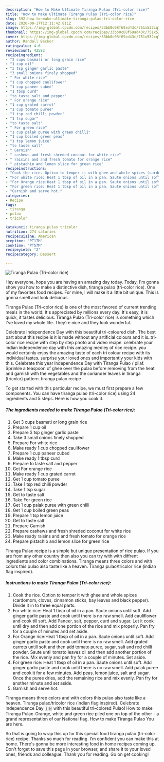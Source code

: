 ```yaml
---
description: "How to Make Ultimate Tiranga Pulao (Tri-color rice)"
title: "How to Make Ultimate Tiranga Pulao (Tri-color rice)"
slug: 592-how-to-make-ultimate-tiranga-pulao-tri-color-rice
date: 2020-09-17T12:11:42.811Z
image: https://img-global.cpcdn.com/recipes/33bb0c08f69ad43c/751x532cq70/tiranga-pulao-tri-color-rice-recipe-main-photo.jpg
thumbnail: https://img-global.cpcdn.com/recipes/33bb0c08f69ad43c/751x532cq70/tiranga-pulao-tri-color-rice-recipe-main-photo.jpg
cover: https://img-global.cpcdn.com/recipes/33bb0c08f69ad43c/751x532cq70/tiranga-pulao-tri-color-rice-recipe-main-photo.jpg
author: Randall Becker
ratingvalue: 4.6
reviewcount: 42582
recipeingredient:
- "3 cups basmati or long grain rice"
- "1 cup oil"
- "3 tsp ginger garlic paste"
- "3 small onions finely shopped"
- " For white rice"
- "1 cup chopped caulifower"
- "1 cup paneer cubed"
- "1 tbsp curd"
- "to taste salt and pepper"
- " For orange rice"
- "1 cup grated carrot"
- "1 cup tomato puree"
- "1 tsp red chilli powder"
- "1 tsp sugar"
- "to taste salt"
- " For green rice"
- "1 cup palak puree with green chilli"
- "1 cup boiled green peas"
- "1 tsp lemon juice"
- "to taste salt"
- " Garnish"
- " cashews and fresh shreded coconut for white rice"
- " raisins and and fresh tomato for orange rice"
- " pistachio and lemon slice for green rice"
recipeinstructions:
- "Cook the rice. Option to temper it with ghee and whole spices (cardomom, cloves, cinnamon sticks, bay leaves and black pepper). Divide it in to three equal parts."
- "For white rice: Heat 1 tbsp of oil in a pan. Saute onions until soft. Add ginger garlic paste and cook until there is no raw smell. Add cauliflower and cook till soft. Add Paneer, salt, pepper, curd and sugar. Let it cook until dry and then add one portion of the rice and mix properly. Pan fry for a couple of minutes and set aside."
- "For Orange rice:Heat 1 tbsp of oil in a pan. Saute onions until soft. Add ginger garlic paste and cook until there is no raw smell. Add grated carrots untill soft and then add tomato puree, sugar, salt and red chilli powder. Saute until tomato leaves oil and then add another portion of the rice. Mix evenly and pan fry for a couple of minutes. Set aside."
- "For green rice: Heat 1 tbsp of oil in a pan. Saute onions until soft. Add ginger garlic paste and cook until there is no raw smell. Add palak puree and cook it for a few minutes. Add peas, lemon juice, salt and sugar. Once the puree dries, add the remaining rice and mix evenly. Pan fry for another minute and set aside."
- "Garnish and serve hot."
categories:
- Recipe
tags:
- tiranga
- pulao
- tricolor

katakunci: tiranga pulao tricolor 
nutrition: 274 calories
recipecuisine: American
preptime: "PT17M"
cooktime: "PT57M"
recipeyield: "2"
recipecategory: Dessert

---
```



![Tiranga Pulao (Tri-color rice)](https://img-global.cpcdn.com/recipes/33bb0c08f69ad43c/751x532cq70/tiranga-pulao-tri-color-rice-recipe-main-photo.jpg)

Hey everyone, hope you are having an amazing day today. Today, I'm gonna show you how to make a distinctive dish, tiranga pulao (tri-color rice). One of my favorites food recipes. For mine, I will make it a little bit unique. This is gonna smell and look delicious.

Tiranga Pulao (Tri-color rice) is one of the most favored of current trending meals in the world. It's appreciated by millions every day. It's easy, it is quick, it tastes delicious. Tiranga Pulao (Tri-color rice) is something which I've loved my whole life. They're nice and they look wonderful.

Celebrate Independence Day with this beautiful tri-coloured dish. The best part about this recipe is it is made without any artificial colours and it is..tri-color rice recipe with step by step photo and video recipe. celebrate your indian independence day with this amazing medley of rice recipe. you would certainly enjoy the amazing taste of each tri colour recipe with its individual tastes. surprise your loved ones and importantly your kids with this. Celebrate this year Independence Day with Tiranga Pulao / pilaf. Sprinkle a teaspoon of ghee over the pulao before removing from the heat and garnish with the vegetables and the coriander leaves in tiranga (tricolor) pattern. tiranga pulao recipe


To get started with this particular recipe, we must first prepare a few components. You can have tiranga pulao (tri-color rice) using 24 ingredients and 5 steps. Here is how you cook it.

<!--inarticleads1-->

##### The ingredients needed to make Tiranga Pulao (Tri-color rice):

1. Get 3 cups basmati or long grain rice
1. Prepare 1 cup oil
1. Prepare 3 tsp ginger garlic paste
1. Take 3 small onions finely shopped
1. Prepare  For white rice
1. Make ready 1 cup chopped caulifower
1. Prepare 1 cup paneer cubed
1. Make ready 1 tbsp curd
1. Prepare to taste salt and pepper
1. Get  For orange rice
1. Make ready 1 cup grated carrot
1. Get 1 cup tomato puree
1. Take 1 tsp red chilli powder
1. Take 1 tsp sugar
1. Get to taste salt
1. Take  For green rice
1. Get 1 cup palak puree with green chilli
1. Get 1 cup boiled green peas
1. Prepare 1 tsp lemon juice
1. Get to taste salt
1. Prepare  Garnish
1. Prepare  cashews and fresh shreded coconut for white rice
1. Make ready  raisins and and fresh tomato for orange rice
1. Prepare  pistachio and lemon slice for green rice


Tiranga Pulao recipe is a simple but unique presentation of rice pulao. If you are from any other country then also you can try with with diffrent ingredients and color combinations. Tiranga means three colors and with colors this pulao also taste like a heaven. Tiranga pulao/tricolor rice (indian flag inspired). 

<!--inarticleads2-->

##### Instructions to make Tiranga Pulao (Tri-color rice):

1. Cook the rice. Option to temper it with ghee and whole spices (cardomom, cloves, cinnamon sticks, bay leaves and black pepper). Divide it in to three equal parts.
1. For white rice: Heat 1 tbsp of oil in a pan. Saute onions until soft. Add ginger garlic paste and cook until there is no raw smell. Add cauliflower and cook till soft. Add Paneer, salt, pepper, curd and sugar. Let it cook until dry and then add one portion of the rice and mix properly. Pan fry for a couple of minutes and set aside.
1. For Orange rice:Heat 1 tbsp of oil in a pan. Saute onions until soft. Add ginger garlic paste and cook until there is no raw smell. Add grated carrots untill soft and then add tomato puree, sugar, salt and red chilli powder. Saute until tomato leaves oil and then add another portion of the rice. Mix evenly and pan fry for a couple of minutes. Set aside.
1. For green rice: Heat 1 tbsp of oil in a pan. Saute onions until soft. Add ginger garlic paste and cook until there is no raw smell. Add palak puree and cook it for a few minutes. Add peas, lemon juice, salt and sugar. Once the puree dries, add the remaining rice and mix evenly. Pan fry for another minute and set aside.
1. Garnish and serve hot.


Tiranga means three colors and with colors this pulao also taste like a heaven. Tiranga pulao/tricolor rice (indian flag inspired). Celebrate Independence Day 🇮🇳 with this beautiful tri-colored Pulao! How to make Tiranga Pulao-Orange, white and green rice piled one on top of the other - a grand representation of our National flag. How to make Tiranga Pulao  You are here. 

So that is going to wrap this up for this special food tiranga pulao (tri-color rice) recipe. Thanks so much for reading. I'm confident you can make this at home. There's gonna be more interesting food in home recipes coming up. Don't forget to save this page in your browser, and share it to your loved ones, friends and colleague. Thank you for reading. Go on get cooking!

